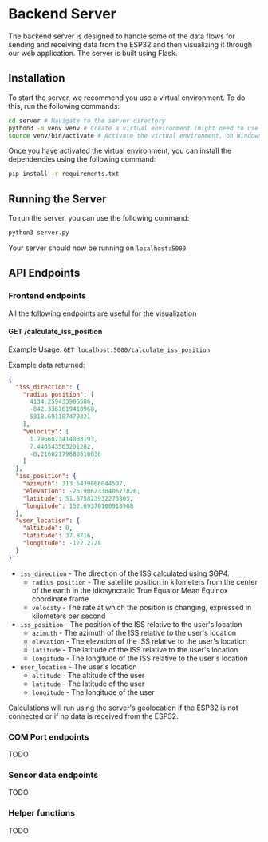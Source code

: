 # Backend Server

The backend server is designed to handle some of the data flows for sending and receiving data from the ESP32 and then visualizing it through our web application. The server is built using Flask.

## Installation

To start the server, we recommend you use a virtual environment. To do this, run the following commands:

```bash
cd server # Navigate to the server directory
python3 -m venv venv # Create a virtual environment (might need to use python instead of python3)
source venv/bin/activate # Activate the virtual environment, on Windows use venv\Scripts\activate.bat
```

Once you have activated the virtual environment, you can install the dependencies using the following command:

```bash
pip install -r requirements.txt
```

## Running the Server

To run the server, you can use the following command:

```bash
python3 server.py
```

Your server should now be running on `localhost:5000`


## API Endpoints

### Frontend endpoints

All the following endpoints are useful for the visualization

#### GET /calculate_iss_position

Example Usage: `GET localhost:5000/calculate_iss_position`

Example data returned:

```json
{
  "iss_direction": {
    "radius position": [
      4134.259433906586,
      -842.3367619410968,
      5318.691187479321
    ],
    "velocity": [
      1.7966873414803193,
      7.446543563201282,
      -0.21602179880510036
    ]
  },
  "iss_position": {
    "azimuth": 313.5439866044507,
    "elevation": -25.906233040677826,
    "latitude": 51.575823932276805,
    "longitude": 152.69370100918908
  },
  "user_location": {
    "altitude": 0,
    "latitude": 37.8716,
    "longitude": -122.2728
  }
}
```

* `iss_direction` - The direction of the ISS calculated using SGP4.
  * `radius position` - The satellite position in kilometers from the center of the earth in the idiosyncratic True Equator Mean Equinox coordinate frame
  * `velocity` - The rate at which the position is changing, expressed in kilometers per second
* `iss_position` - The position of the ISS relative to the user's location
  * `azimuth` - The azimuth of the ISS relative to the user's location
  * `elevation` - The elevation of the ISS relative to the user's location
  * `latitude` - The latitude of the ISS relative to the user's location
  * `longitude` - The longitude of the ISS relative to the user's location
* `user_location` - The user's location
    * `altitude` - The altitude of the user
    * `latitude` - The latitude of the user
    * `longitude` - The longitude of the user

Calculations will run using the server's geolocation if the ESP32 is not connected or if no data is received from the ESP32.

### COM Port endpoints
TODO

### Sensor data endpoints
TODO

### Helper functions
TODO